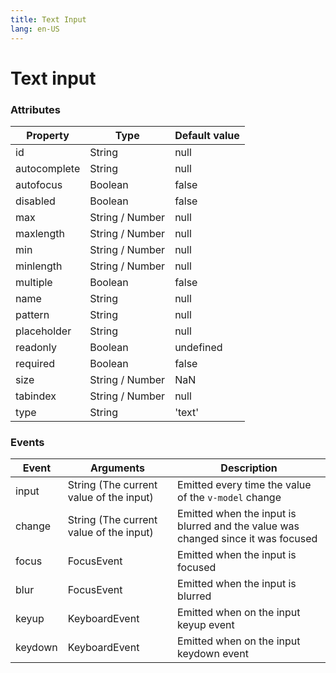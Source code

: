 ```yaml
---
title: Text Input
lang: en-US
---
```


# Text input

<text-input />

### Attributes

| Property		| Type 				| Default value |
|---			|---				|---			|
| id			| String			| null			|
| autocomplete	| String			| null			|
| autofocus		| Boolean			| false			|
| disabled		| Boolean			| false			|
| max			| String / Number	| null			|
| maxlength		| String / Number	| null			|
| min			| String / Number	| null			|
| minlength		| String / Number	| null			|
| multiple		| Boolean			| false			|
| name			| String			| null			|
| pattern		| String			| null			|
| placeholder	| String			| null			|
| readonly		| Boolean			| undefined		|
| required		| Boolean			| false			|
| size			| String / Number	| NaN			|
| tabindex		| String / Number	| null			|
| type			| String 			| 'text'		|

### Events

| Event		| Arguments 								| Description 	|
|---		|---										|---			|
| input		| String (The current value of the input)	| Emitted every time the value of the `v-model` change |
| change	| String (The current value of the input)	| Emitted when the input is blurred and the value was changed since it was focused |
| focus		| FocusEvent								| Emitted when the input is focused	|
| blur		| FocusEvent								| Emitted when the input is blurred	|
| keyup		| KeyboardEvent								| Emitted when on the input keyup event	|
| keydown	| KeyboardEvent								| Emitted when on the input keydown event	|